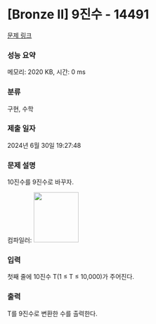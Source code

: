 # [Bronze II] 9진수 - 14491 

[문제 링크](https://www.acmicpc.net/problem/14491) 

### 성능 요약

메모리: 2020 KB, 시간: 0 ms

### 분류

구현, 수학

### 제출 일자

2024년 6월 30일 19:27:48

### 문제 설명

<p>10진수를 9진수로 바꾸자.</p>

<p>컴파일러: <img alt="" src="https://onlinejudgeimages.s3-ap-northeast-1.amazonaws.com/problem/14491/1.png" style="height:114px; width:102px"></p>

### 입력 

 <p>첫째 줄에 10진수 T(1 ≤ T ≤ 10,000)가 주어진다.</p>

### 출력 

 <p>T를 9진수로 변환한 수를 출력한다.</p>

